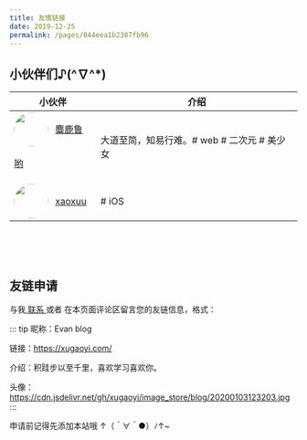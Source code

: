 ```yaml
---
title: 友情链接
date: 2019-12-25
permalink: /pages/844eea1b2387fb96
---
```


## 小伙伴们♪(^∇^*)

| 小伙伴                                                       | 介绍                 |
| ------------------------------------------------------------ | -------------------- |
| <img src="https://cdn.jsdelivr.net/gh/xugaoyi/image_store/blog/20200122153807.jpg" class="headImg">[麋鹿鲁哟](https://www.cnblogs.com/miluluyo/) | 大道至简，知易行难。# web # 二次元 # 美少女 |
| <img src="https://cdn.jsdelivr.net/gh/xaoxuu/assets@master/avatar/avatar.png" class="headImg">[xaoxuu](https://xaoxuu.com) | # iOS |

<br><br><br>

## 友链申请

与我[ 联系 ](/pages/81d9f505441078e0/#联系)或者 在本页面评论区留言您的友链信息，格式：

::: tip
昵称：Evan blog

链接：<https://xugaoyi.com/>

介绍：积跬步以至千里，喜欢学习喜欢你。

头像：<https://cdn.jsdelivr.net/gh/xugaoyi/image_store/blog/20200103123203.jpg>
:::

申请前记得先添加本站哦 ↑（＾∀＾●）ﾉ↑~


<style>
  body .custom-block.tip {padding: 1rem 1.5rem;}
  .custom-block-title{display:none;}
  .tip p {margin: 0;}

  .headImg{width:60px;height:60px;border-radius: 50%;float: left;margin-right: 12px;}
  .headImg + a{line-height:60px;}
</style>